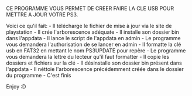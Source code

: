 CE PROGRAMME VOUS PERMET DE CREER FAIRE LA CLE USB POUR METTRE A JOUR VOTRE PS3.

Voici ce qu'il fait:
    - Il télécharge le fichier de mise à jour via le site de playstation
    - Il crée l'arborescence adéquate
    - Il installe son dossier bin dans l'appdata
    - Il lance le script de l'appdata en admin
        - Le programme vous demandera l'authorisation de se lancer en admin
    - Il formatte la clé usb en FAT32 en mettant le nom PS3UPDATE pour repère
        - Le programme vous demandera la lettre du lecteur qu'il faut formatter
    - Il copie les dossiers et fichiers sur la clé
    - Il désinstalle son dossier bin présent dans l'appdata
    - Il néttoie l'arborescence précédemment créée dans le dossier du programme
    - C'est finis

Enjoy :D